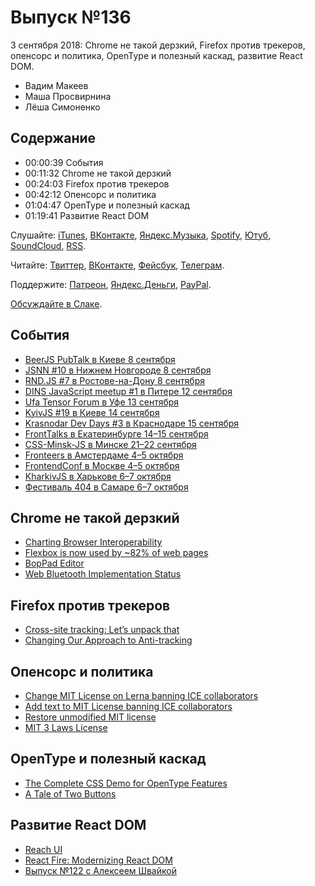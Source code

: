 # Выпуск №136

3 сентября 2018: Chrome не такой дерзкий, Firefox против трекеров, опенсорс и политика, OpenType и полезный каскад, развитие React DOM.

- Вадим Макеев
- Маша Просвирнина
- Лёша Симоненко

## Содержание

- 00:00:39 События
- 00:11:32 Chrome не такой дерзкий
- 00:24:03 Firefox против трекеров
- 00:42:12 Опенсорс и политика
- 01:04:47 OpenType и полезный каскад
- 01:19:41 Развитие React DOM

Слушайте: [iTunes](https://itunes.apple.com/podcast/id1080500016), [ВКонтакте](https://vk.com/podcasts-32017543), [Яндекс.Музыка](https://music.yandex.ru/album/6245956), [Spotify](https://open.spotify.com/show/3rzAcADjpBpXt73L0epTjV), [Ютуб](https://www.youtube.com/playlist?list=PLMBnwIwFEFHcwuevhsNXkFTcadeX5R1Go), [SoundCloud](https://soundcloud.com/web-standards), [RSS](https://web-standards.ru/podcast/feed/).

Читайте: [Твиттер](https://twitter.com/webstandards_ru), [ВКонтакте](https://vk.com/webstandards_ru), [Фейсбук](https://www.facebook.com/webstandardsru), [Телеграм](https://t.me/webstandards_ru).

Поддержите: [Патреон](https://www.patreon.com/webstandards_ru), [Яндекс.Деньги](https://money.yandex.ru/to/41001119329753), [PayPal](https://www.paypal.me/pepelsbey).

[Обсуждайте в Слаке](http://slack.web-standards.ru/).

## События

- [BeerJS PubTalk в Киеве 8 сентября](https://www.facebook.com/events/2015566458736171/)
- [JSNN #10 в Нижнем Новгороде 8 сентября](https://www.it52.info/events/2018-09-08-jsnn-10)
- [RND.JS #7 в Ростове-на-Дону 8 сентября](https://it61.info/events/2018-09-08-rnd-js-7-304)
- [DINS JavaScript meetup #1 в Питере 12 сентября](https://dins.timepad.ru/event/787652/)
- [Ufa Tensor Forum в Уфе 13 сентября](http://conf.tensor.ru/)
- [KyivJS #19 в Киеве 14 сентября](http://kyivjs.org/)
- [Krasnodar Dev Days #3 в Краснодаре 15 сентября](https://krddevdays.ru/)
- [FrontTalks в Екатеринбурге 14–15 сентября](https://events.yandex.ru/events/fronttalks/2018/)
- [CSS-Minsk-JS в Минске 21–22 сентября](http://css-minsk-js.by/)
- [Fronteers в Амстердаме 4–5 октября](https://fronteers.nl/congres/2018)
- [FrontendConf в Москве 4–5 октября](http://frontendconf.ru/moscow/2018)
- [KharkivJS в Харькове 6–7 октября](http://kharkivjs.org/)
- [Фестиваль 404 в Самаре 6–7 октября](http://2018.404fest.ru/)

## Chrome не такой дерзкий

- [Charting Browser Interoperability](https://blog.chromium.org/2018/08/charting-browser-interoperability.html)
- [Flexbox is now used by ~82% of web pages](https://twitter.com/ebidel/status/1034874571747291136)
- [BopPad Editor](https://files.keithmcmillen.com/products/boppad/editor/)
- [Web Bluetooth Implementation Status](https://github.com/WebBluetoothCG/web-bluetooth/blob/gh-pages/implementation-status.md)

## Firefox против трекеров

- [Cross-site tracking: Let’s unpack that](https://blog.mozilla.org/firefox/cross-site-tracking-lets-unpack-that/)
- [Changing Our Approach to Anti-tracking](https://blog.mozilla.org/futurereleases/2018/08/30/changing-our-approach-to-anti-tracking/)

## Опенсорс и политика

- [Change MIT License on Lerna banning ICE collaborators](https://twitter.com/jamiebuilds/status/1034594832876879872)
- [Add text to MIT License banning ICE collaborators](https://github.com/lerna/lerna/pull/1616)
- [Restore unmodified MIT license](https://github.com/lerna/lerna/pull/1633)
- [MIT 3 Laws License](https://github.com/reconbot/mit-3-laws-license)

## OpenType и полезный каскад

- [The Complete CSS Demo for OpenType Features](https://sparanoid.com/lab/opentype-features/)
- [A Tale of Two Buttons](https://medium.com/p/e63185aefd5f)

## Развитие React DOM

- [Reach UI](https://ui.reach.tech/)
- [React Fire: Modernizing React DOM](https://github.com/facebook/react/issues/13525)
- [Выпуск №122 с Алексеем Швайкой](https://github.com/web-standards-ru/podcast/blob/master/episodes/episode-122.md)
